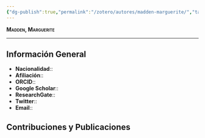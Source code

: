 ```yaml
---
{"dg-publish":true,"permalink":"/zotero/autores/madden-marguerite/","tags":["#autor","#researcher"]}
---
```



<span style="font-variant:small-caps; font-weight: bold;"> Madden, Marguerite </span>

---


## Información General

- **Nacionalidad**:: 
- **Afiliación**:: 
- **ORCID**:: 
- **Google Scholar**:: 
- **ResearchGate**:: 
- **Twitter**:: 
- **Email**::
  
## Contribuciones y Publicaciones






